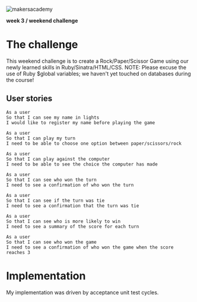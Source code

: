 ![makersacademy](media/ma_logo.png)

**week 3 / weekend challenge**

# The challenge

This weekend challenge is to create a Rock/Paper/Scissor Game using our newly learned skills in Ruby/Sinatra/HTML/CSS.
NOTE: Please excuse the use of Ruby $global variables; we haven't yet touched on databases during the course!

## User stories

```
As a user
So that I can see my name in lights
I would like to register my name before playing the game

As a user
So that I can play my turn
I need to be able to choose one option between paper/scissors/rock

As a user
So that I can play against the computer
I need to be able to see the choice the computer has made

As a user
So that I can see who won the turn
I need to see a confirmation of who won the turn

As a user
So that I can see if the turn was tie
I need to see a confirmation that the turn was tie

As a user
So that I can see who is more likely to win
I need to see a summary of the score for each turn

As a user
So that I can see who won the game
I need to see a confirmation of who won the game when the score reaches 3

```

# Implementation

My implementation was driven by acceptance unit test cycles.
